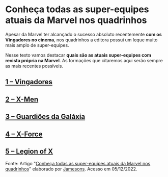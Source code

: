 # Conheça todas as super-equipes atuais da Marvel nos quadrinhos

Apesar da Marvel ter alcançado o sucesso absoluto recentemente **com os Vingadores no cinema**, nos quadrinhos a editora possui um leque muito mais amplo de super-equipes.

Nesse texto vamos destacar **quais são as atuais super-equipes com revista própria na Marvel**. As formações que citaremos aqui serão sempre as mais recentes possíveis. 

## [1 – Vingadores](./pages/Vingadores.md) 

## [2 – X-Men](./pages/X-Men.md) 

## [3 – Guardiões da Galáxia](./pages/GuardioesGalaxia.md) 

## [4 – X-Force](./pages/X-Force.md) 

## [5 – Legion of X](./pages/Legion_X.md) 


Fonte: Artigo "[Conheça todas as super-equipes atuais da Marvel nos quadrinhos]" elaborado por [Jamesons]. Acesso em 05/12/2022.

[Conheça todas as super-equipes atuais da Marvel nos quadrinhos]: https://jamesons.com.br/conheca-todas-as-super-equipes-atuais-da-marvel-nos-quadrinhos/
[Jamesons]: https://jamesons.com.br/
